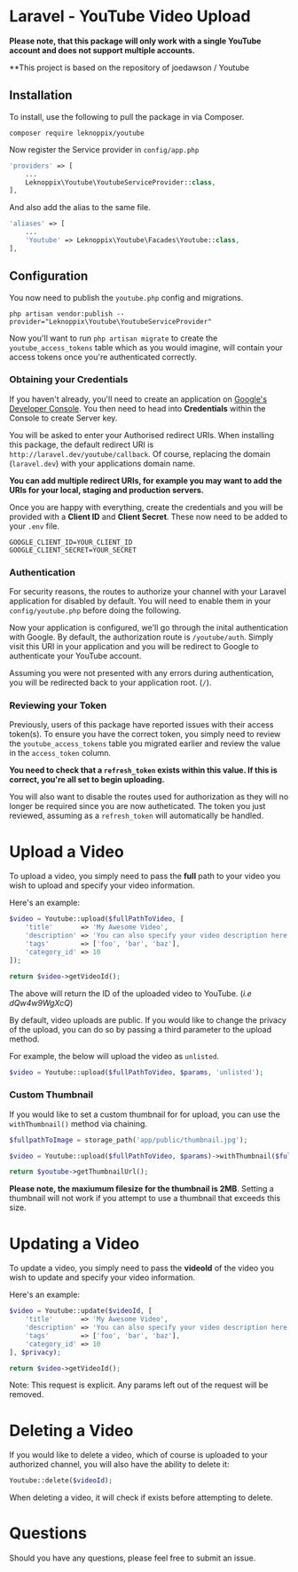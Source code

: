 # Laravel - YouTube Video Upload

**Please note, that this package will only work with a single YouTube account and does not support multiple accounts.**

\*\*This project is based on the repository of joedawson /
Youtube

## Installation

To install, use the following to pull the package in via Composer.

```
composer require leknoppix/youtube
```

Now register the Service provider in `config/app.php`

```php
'providers' => [
    ...
    Leknoppix\Youtube\YoutubeServiceProvider::class,
],
```

And also add the alias to the same file.

```php
'aliases' => [
    ...
    'Youtube' => Leknoppix\Youtube\Facades\Youtube::class,
],
```

## Configuration

You now need to publish the `youtube.php` config and migrations.

```
php artisan vendor:publish --provider="Leknoppix\Youtube\YoutubeServiceProvider"
```

Now you'll want to run `php artisan migrate` to create the `youtube_access_tokens` table which as you would imagine, will contain your access tokens once you're authenticated correctly.

### Obtaining your Credentials

If you haven't already, you'll need to create an application on [Google's Developer Console](https://console.developers.google.com/project). You then need to head into **Credentials** within the Console to create Server key.

You will be asked to enter your Authorised redirect URIs. When installing this package, the default redirect URI is `http://laravel.dev/youtube/callback`. Of course, replacing the domain (`laravel.dev`) with your applications domain name.

**You can add multiple redirect URIs, for example you may want to add the URIs for your local, staging and production servers.**

Once you are happy with everything, create the credentials and you will be provided with a **Client ID** and **Client Secret**. These now need to be added to your `.env` file.

```
GOOGLE_CLIENT_ID=YOUR_CLIENT_ID
GOOGLE_CLIENT_SECRET=YOUR_SECRET
```

### Authentication

For security reasons, the routes to authorize your channel with your Laravel application for disabled by default. You will need to enable them in your `config/youtube.php` before doing the following.

Now your application is configured, we'll go through the inital authentication with Google. By default, the authorization route is `/youtube/auth`. Simply visit this URI in your application and you will be redirect to Google to authenticate your YouTube account.

Assuming you were not presented with any errors during authentication, you will be redirected back to your application root. (`/`).

### Reviewing your Token

Previously, users of this package have reported issues with their access token(s). To ensure you have the correct token, you simply need to review the `youtube_access_tokens` table you migrated earlier and review the value in the `access_token` column.

**You need to check that a `refresh_token` exists within this value. If this is correct, you're all set to begin uploading.**

You will also want to disable the routes used for authorization as they will no longer be required since you are now autheticated. The token you just reviewed, assuming as a `refresh_token` will automatically be handled.

# Upload a Video

To upload a video, you simply need to pass the **full** path to your video you wish to upload and specify your video information.

Here's an example:

```php
$video = Youtube::upload($fullPathToVideo, [
    'title'       => 'My Awesome Video',
    'description' => 'You can also specify your video description here.',
    'tags'	      => ['foo', 'bar', 'baz'],
    'category_id' => 10
]);

return $video->getVideoId();
```

The above will return the ID of the uploaded video to YouTube. (_i.e dQw4w9WgXcQ_)

By default, video uploads are public. If you would like to change the privacy of the upload, you can do so by passing a third parameter to the upload method.

For example, the below will upload the video as `unlisted`.

```php
$video = Youtube::upload($fullPathToVideo, $params, 'unlisted');
```

### Custom Thumbnail

If you would like to set a custom thumbnail for for upload, you can use the `withThumbnail()` method via chaining.

```php
$fullpathToImage = storage_path('app/public/thumbnail.jpg');

$video = Youtube::upload($fullPathToVideo, $params)->withThumbnail($fullpathToImage);

return $youtube->getThumbnailUrl();
```

**Please note, the maxiumum filesize for the thumbnail is 2MB**. Setting a thumbnail will not work if you attempt to use a thumbnail that exceeds this size.

# Updating a Video

To update a video, you simply need to pass the **videoId** of the video you wish to update and specify your video information.

Here's an example:

```php
$video = Youtube::update($videoId, [
    'title'       => 'My Awesome Video',
    'description' => 'You can also specify your video description here.',
    'tags'	      => ['foo', 'bar', 'baz'],
    'category_id' => 10
], $privacy);

return $video->getVideoId();
```

Note: This request is explicit. Any params left out of the request will be removed.

# Deleting a Video

If you would like to delete a video, which of course is uploaded to your authorized channel, you will also have the ability to delete it:

```php
Youtube::delete($videoId);
```

When deleting a video, it will check if exists before attempting to delete.

# Questions

Should you have any questions, please feel free to submit an issue.
